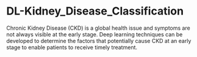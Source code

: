 # DL-Kidney_Disease_Classification
Chronic Kidney Disease (CKD) is a global health issue and symptoms are not always visible at the early stage. Deep learning techniques can be developed to determine the factors that potentially cause CKD at an early stage to enable patients to receive timely treatment. 
